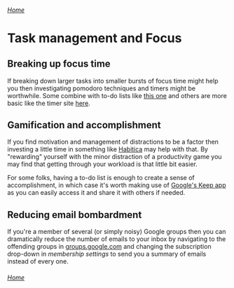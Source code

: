 ###### [Home](https://gleeblezoid.github.io/Being-Me-With-IT/)


# Task management and Focus

## Breaking up focus time

If breaking down larger tasks into smaller bursts of focus time might help you then investigating pomodoro techniques and timers might be worthwhile. Some combine with to-do lists like [this one](https://pomotodo.com/) and others are more basic like the timer site [here](https://pomofocus.io/).

## Gamification and accomplishment

If you find motivation and management of distractions to be a factor then investing a little time in something like [Habitica](https://habitica.com/static/home) may help with that. By "rewarding" yourself with the minor distraction of a productivity game you may find that getting through your workload is that little bit easier.

For some folks, having a to-do list is enough to create a sense of accomplishment, in which case it's worth making use of [Google's Keep app](https://keep.google.com/) as you can easily access it and share it with others if needed.

## Reducing email bombardment

If you're a member of several (or simply noisy) Google groups then you can dramatically reduce the number of emails to your inbox by navigating to the offending groups in [groups.google.com](http://groups.google.com) and changing the subscription drop-down in *membership settings* to send you a summary of emails instead of every one.

###### [Home](https://gleeblezoid.github.io/Being-Me-With-IT/)
